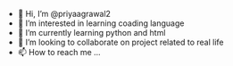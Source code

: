 - 👋 Hi, I’m @priyaagrawal2
- 👀 I’m interested in learning coading language
- 🌱 I’m currently learning python and html
- 💞️ I’m looking to collaborate on project related to real life
- 📫 How to reach me ...

<!---
priyaagrawal2/priyaagrawal2 is a ✨ special ✨ repository because its `README.md` (this file) appears on your GitHub profile.
You can click the Preview link to take a look at your changes.
--->
